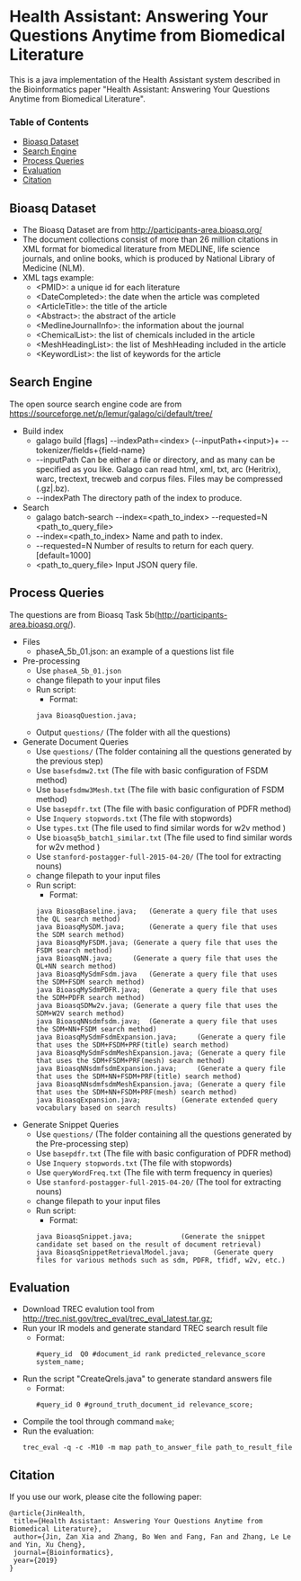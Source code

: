 # Health Assistant: Answering Your Questions Anytime from Biomedical Literature
This is a java implementation of the Health Assistant system described in the Bioinformatics paper "Health Assistant: Answering Your Questions Anytime from Biomedical Literature".

### Table of Contents
- <a href='#bioasq_dataset'>Bioasq Dataset</a>
- <a href='#search_engine'>Search Engine</a>
- <a href='#process_questions'>Process Queries</a>
- <a href='#evaluation'>Evaluation</a>
- <a href='#citation'>Citation</a>


## Bioasq Dataset
- The Bioasq Dataset are from http://participants-area.bioasq.org/
- The document collections consist of more than 26 million citations in XML format for biomedical literature from MEDLINE, life science journals, and online books, which is produced by National Library of Medicine (NLM).
- XML tags example:
	- \<PMID\>: a unique id for each literature
	- \<DateCompleted\>: the date when the article was completed
	- \<ArticleTitle\>: the title of the article 
	- \<Abstract\>: the abstract of the article 
	- \<MedlineJournalInfo\>: the information about the journal
	- \<ChemicalList\>: the list of chemicals included in the article
	- \<MeshHeadingList\>: the list of MeshHeading included in the article
	- \<KeywordList\>: the list of keywords for the article

## Search Engine
The open source search engine code are from https://sourceforge.net/p/lemur/galago/ci/default/tree/
- Build index 
	- galago build [flags] --indexPath=\<index\> (--inputPath+\<input\>)+ --tokenizer/fields+{field-name}   
	- --inputPath   Can be either a file or directory, and as many can be specified as you like.  Galago can read html, xml, txt, arc (Heritrix), warc, trectext, trecweb and corpus files.  Files may be compressed (.gz|.bz).
	- --indexPath   The directory path of the index to produce.	
- Search 
	- galago batch-search --index=\<path_to_index\> --requested=N \<path_to_query_file\>
	- --index=\<path_to_index\> 	Name and path to index.
	- --requested=N					Number of results to return for each query.  \[default=1000\]
	- \<path_to_query_file\>    	Input JSON query file.
	
## Process Queries
The questions are from Bioasq Task 5b(http://participants-area.bioasq.org/).
- Files 
	- phaseA_5b_01.json: an example of a questions list file 
- Pre-processing
	- Use ```phaseA_5b_01.json```
	- change filepath to your input files
	- Run script:
		- Format:   
	  	```
	 	java BioasqQuestion.java;
	- Output ```questions/``` (The folder with all the questions)
- Generate Document Queries
	- Use ```questions/```            (The folder containing all the questions generated by the previous step)	
	- Use ```basefsdmw2.txt```        (The file with basic configuration of FSDM method)
	- Use ```basefsdmw3Mesh.txt```    (The file with basic configuration of FSDM method)
	- Use ```basepdfr.txt```		  (The file with basic configuration of PDFR method)
	- Use ```Inquery stopwords.txt```     (The file with stopwords)
	- Use ```types.txt```             (The file used to find similar words for w2v method )
	- Use ```bioasq5b_batch1_similar.txt```     (The file used to find similar words for w2v method )
	- Use ```stanford-postagger-full-2015-04-20/```            (The tool for extracting nouns)
	- change filepath to your input files
	- Run script:
		- Format:   
	  	```
	 	java BioasqBaseline.java;	(Generate a query file that uses the QL search method)
		java BioasqMySDM.java;		(Generate a query file that uses the SDM search method)
		java BioasqMyFSDM.java;	(Generate a query file that uses the FSDM search method)
		java BioasqNN.java;		(Generate a query file that uses the QL+NN search method)
		java BioasqMySdmFsdm.java	(Generate a query file that uses the SDM+FSDM search method)
		java BioasqMySdmPDFR.java;	(Generate a query file that uses the SDM+PDFR search method)
		java BioasqSDMw2v.java;	(Generate a query file that uses the SDM+W2V search method)
		java BioasqNNsdmfsdm.java;	(Generate a query file that uses the SDM+NN+FSDM search method)
		java BioasqMySdmFsdmExpansion.java;		(Generate a query file that uses the SDM+FSDM+PRF(title) search method)
		java BioasqMySdmFsdmMeshExpansion.java;	(Generate a query file that uses the SDM+FSDM+PRF(mesh) search method)
		java BioasqNNsdmfsdmExpansion.java;		(Generate a query file that uses the SDM+NN+FSDM+PRF(title) search method)
		java BioasqNNsdmfsdmMeshExpansion.java;	(Generate a query file that uses the SDM+NN+FSDM+PRF(mesh) search method)
		java BioasqExpansion.java;			(Generate extended query vocabulary based on search results)
- Generate Snippet Queries
	- Use ```questions/```            (The folder containing all the questions generated by the Pre-processing step)	
	- Use ```basepdfr.txt```		  (The file with basic configuration of PDFR method)
	- Use ```Inquery stopwords.txt``` (The file with stopwords)
	- Use ```queryWordFreq.txt```     (The file with term frequency in queries)
	- Use ```stanford-postagger-full-2015-04-20/```            (The tool for extracting nouns)
	- change filepath to your input files
	- Run script:
		- Format:   
	  	```
	 	java BioasqSnippet.java;  			(Generate the snippet candidate set based on the result of document retrieval)
		java BioasqSnippetRetrievalModel.java;  	(Generate query files for various methods such as sdm, PDFR, tfidf, w2v, etc.)
## Evaluation
- Download TREC evalution tool from http://trec.nist.gov/trec_eval/trec_eval_latest.tar.gz;
- Run your IR models and generate standard TREC search result file
	- Format:   
	  ```
	  #query_id  Q0 #document_id rank predicted_relevance_score system_name;
	    ```
- Run the script "CreateQrels.java" to generate standard answers file
	- Format: 
	  ```
	  #query_id 0 #ground_truth_document_id relevance_score;
	  ```
- Compile the tool through command ```make```;
- Run the evaluation:
  ```
  trec_eval -q -c -M10 -m map path_to_answer_file path_to_result_file
## Citation
If you use our work, please cite the following paper:

	@article{JinHealth,
 	 title={Health Assistant: Answering Your Questions Anytime from Biomedical Literature},
 	 author={Jin, Zan Xia and Zhang, Bo Wen and Fang, Fan and Zhang, Le Le and Yin, Xu Cheng},
 	 journal={Bioinformatics},
	 year={2019}
	}

